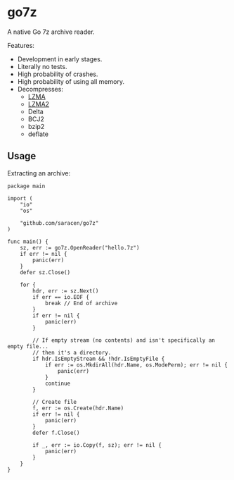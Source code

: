 # go7z

A native Go 7z archive reader.

Features:
- Development in early stages.
- Literally no tests.
- High probability of crashes.
- High probability of using all memory.
- Decompresses:
  - [LZMA](https://github.com/ulikunitz/xz)
  - [LZMA2](https://github.com/ulikunitz/xz)
  - Delta
  - BCJ2
  - bzip2
  - deflate

## Usage
Extracting an archive:

```
package main

import (
	"io"
	"os"

	"github.com/saracen/go7z"
)

func main() {
	sz, err := go7z.OpenReader("hello.7z")
	if err != nil {
		panic(err)
	}
	defer sz.Close()

	for {
		hdr, err := sz.Next()
		if err == io.EOF {
			break // End of archive
		}
		if err != nil {
			panic(err)
		}

		// If empty stream (no contents) and isn't specifically an empty file...
		// then it's a directory.
		if hdr.IsEmptyStream && !hdr.IsEmptyFile {
			if err := os.MkdirAll(hdr.Name, os.ModePerm); err != nil {
				panic(err)
			}
			continue
		}

		// Create file
		f, err := os.Create(hdr.Name)
		if err != nil {
			panic(err)
		}
		defer f.Close()

		if _, err := io.Copy(f, sz); err != nil {
			panic(err)
		}
	}
}
```
